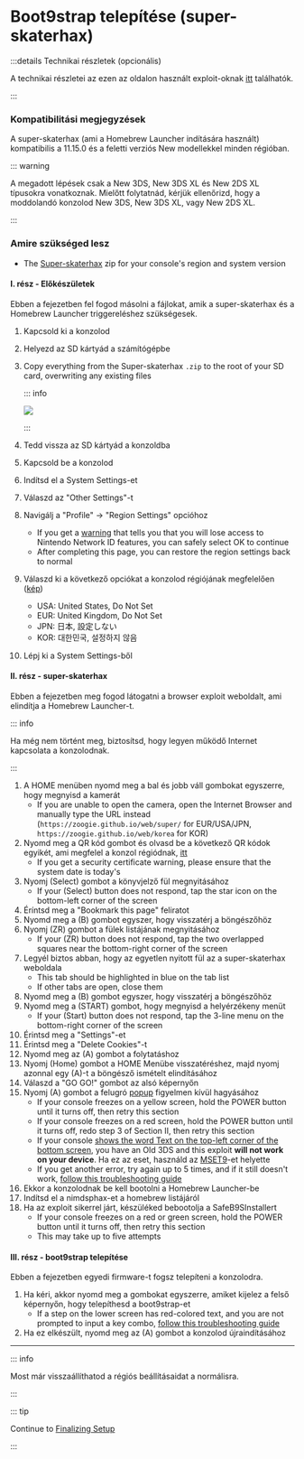 # Boot9strap telepítése (super-skaterhax)

:::details Technikai részletek (opcionális)

A technikai részletei az ezen az oldalon használt exploit-oknak [itt](https://github.com/zoogie/super-skaterhax) találhatók.

:::

### Kompatibilitási megjegyzések

A super-skaterhax (ami a Homebrew Launcher indítására használt) kompatibilis a 11.15.0 és a feletti verziós New modellekkel minden régióban.

::: warning

A megadott lépések csak a New 3DS, New 3DS XL és New 2DS XL típusokra vonatkoznak. Mielőtt folytatnád, kérjük ellenőrizd, hogy a moddolandó konzolod New 3DS, New 3DS XL, vagy New 2DS XL.

:::

### Amire szükséged lesz

- The [Super-skaterhax](https://skater.nintendohomebrew.com) zip for your console's region and system version

#### I. rész - Előkészületek

Ebben a fejezetben fel fogod másolni a fájlokat, amik a super-skaterhax és a Homebrew Launcher triggereléshez szükségesek.

1. Kapcsold ki a konzolod

2. Helyezd az SD kártyád a számítógépbe

3. Copy everything from the Super-skaterhax `.zip` to the root of your SD card, overwriting any existing files

   ::: info

   ![](/images/screenshots/skaterhax/skater-root-layout.png)

   :::

4. Tedd vissza az SD kártyád a konzoldba

5. Kapcsold be a konzolod

6. Indítsd el a System Settings-et

7. Válaszd az "Other Settings"-t

8. Navigálj a "Profile" -> "Region Settings" opcióhoz
   - If you get a [warning](/images/screenshots/skaterhax/country-change-notice.png) that tells you that you will lose access to Nintendo Network ID features, you can safely select OK to continue
   - After completing this page, you can restore the region settings back to normal

9. Válaszd ki a következő opciókat a konzolod régiójának megfelelően ([kép](/images/screenshots/skaterhax/skater-lang.png))
   - USA: United States, Do Not Set
   - EUR: United Kingdom, Do Not Set
   - JPN: 日本, 設定しない
   - KOR: 대한민국, 설정하지 않음

10. Lépj ki a System Settings-ből

#### II. rész - super-skaterhax

Ebben a fejezetben meg fogod látogatni a browser exploit weboldalt, ami elindítja a Homebrew Launcher-t.

::: info

Ha még nem történt meg, biztosítsd, hogy legyen működő Internet kapcsolata a konzolodnak.

:::

1. A HOME menüben nyomd meg a bal és jobb váll gombokat egyszerre, hogy megnyisd a kamerát
   - If you are unable to open the camera, open the Internet Browser and manually type the URL instead (`https://zoogie.github.io/web/super/` for EUR/USA/JPN, `https://zoogie.github.io/web/korea` for KOR)
2. Nyomd meg a QR kód gombot és olvasd be a következő QR kódok egyikét, ami megfelel a konzol régiódnak, [itt](https://user-images.githubusercontent.com/28328903/226086338-585bfdac-0aac-44c0-b413-89206d2815d8.png)
   - If you get a security certificate warning, please ensure that the system date is today's
3. Nyomj (Select) gombot a könyvjelző fül megnyitásához
   - If your (Select) button does not respond, tap the star icon on the bottom-left corner of the screen
4. Éríntsd meg a "Bookmark this page" feliratot
5. Nyomd meg a (B) gombot egyszer, hogy visszatérj a böngészőhöz
6. Nyomj (ZR) gombot a fülek listájának megnyitásához
   - If your (ZR) button does not respond, tap the two overlapped squares near the bottom-right corner of the screen
7. Legyél biztos abban, hogy az egyetlen nyitott fül az a super-skaterhax weboldala
   - This tab should be highlighted in blue on the tab list
   - If other tabs are open, close them
8. Nyomd meg a (B) gombot egyszer, hogy visszatérj a böngészőhöz
9. Nyomd meg a (START) gombot, hogy megnyisd a helyérzékeny menüt
   - If your (Start) button does not respond, tap the 3-line menu on the bottom-right corner of the screen
10. Érintsd meg a "Settings"-et
11. Érintsd meg a "Delete Cookies"-t
12. Nyomd meg az (A) gombot a folytatáshoz
13. Nyomj (Home) gombot a HOME Menübe visszatéréshez, majd nyomj azonnal egy (A)-t a böngésző ismételt elindításához
14. Válaszd a "GO GO!" gombot az alsó képernyőn
15. Nyomj (A) gombot a felugró [popup](/images/screenshots/skaterhax/skater-popup.png) figyelmen kívül hagyásához
    - If your console freezes on a yellow screen, hold the POWER button until it turns off, then retry this section
    - If your console freezes on a red screen, hold the POWER button until it turns off, redo step 3 of Section II, then retry this section
    - If your console [shows the word Text on the top-left corner of the bottom screen](/images/screenshots/skaterhax/skater-old3ds.png), you have an Old 3DS and this exploit **will not work on your device**. Ha ez az eset, használd az [MSET9](installing-boot9strap-\(mset9\))-et helyette
    - If you get another error, try again up to 5 times, and if it still doesn't work, [follow this troubleshooting guide](troubleshooting#installing-boot9strap-super-skaterhax)
16. Ekkor a konzolodnak be kell bootolni a Homebrew Launcher-be
17. Indítsd el a nimdsphax-et a homebrew listájáról
18. Ha az exploit sikerrel járt, készüléked bebootolja a SafeB9SInstallert
    - If your console freezes on a red or green screen, hold the POWER button until it turns off, then retry this section
    - This may take up to five attempts

#### III. rész - boot9strap telepítése

Ebben a fejezetben egyedi firmware-t fogsz telepíteni a konzolodra.

1. Ha kéri, akkor nyomd meg a gombokat egyszerre, amiket kijelez a felső képernyőn, hogy telepíthesd a boot9strap-et
   - If a step on the lower screen has red-colored text, and you are not prompted to input a key combo, [follow this troubleshooting guide](troubleshooting#issues-with-safeb9sinstaller)
2. Ha ez elkészült, nyomd meg az (A) gombot a konzolod újraindításához

<!--@include: ./_include/configure-luma3ds.md -->

<!--@include: ./_include/luma3ds-installed-note.md -->

___

::: info

Most már visszaállíthatod a régiós beállításaidat a normálisra.

:::

::: tip

Continue to [Finalizing Setup](finalizing-setup)

:::
